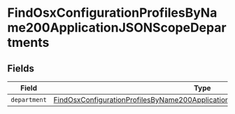 # FindOsxConfigurationProfilesByName200ApplicationJSONScopeDepartments


## Fields

| Field                                                                                                                                                                                       | Type                                                                                                                                                                                        | Required                                                                                                                                                                                    | Description                                                                                                                                                                                 |
| ------------------------------------------------------------------------------------------------------------------------------------------------------------------------------------------- | ------------------------------------------------------------------------------------------------------------------------------------------------------------------------------------------- | ------------------------------------------------------------------------------------------------------------------------------------------------------------------------------------------- | ------------------------------------------------------------------------------------------------------------------------------------------------------------------------------------------- |
| `department`                                                                                                                                                                                | [FindOsxConfigurationProfilesByName200ApplicationJSONScopeDepartmentsDepartment](../../models/operations/findosxconfigurationprofilesbyname200applicationjsonscopedepartmentsdepartment.md) | :heavy_minus_sign:                                                                                                                                                                          | N/A                                                                                                                                                                                         |